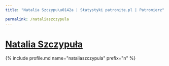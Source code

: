 ```yaml
---
title: "Natalia Szczypu\u0142a | Statystyki patronite.pl | Patromierz"

permalink: /nataliaszczypula
---
```


# [Natalia Szczypuła](https://patronite.pl/nataliaszczypula)

{% include profile.md name="nataliaszczypula" prefix="n" %}
